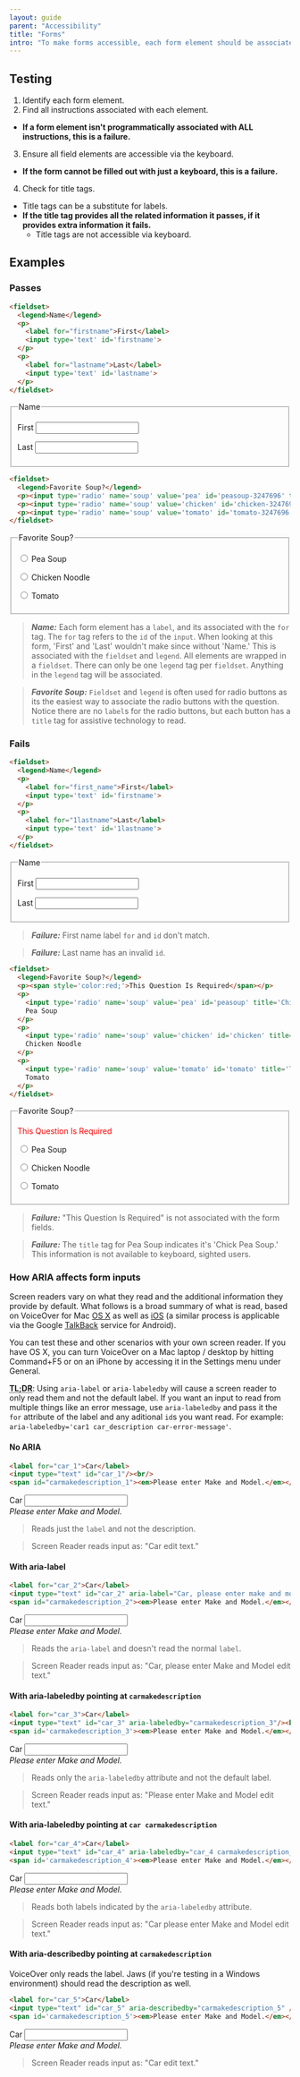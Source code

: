 ```yaml
---
layout: guide
parent: "Accessibility"
title: "Forms"
intro: "To make forms accessible, each form element should be associated with its instructions or errors, and everything should be accessible via the keyboard."
---
```


## Testing

1. Identify each form element.
2. Find all instructions associated with each element.
  * __If a form element isn't programmatically associated with ALL instructions, this is a failure.__
3. Ensure all field elements are accessible via the keyboard.
  * __If the form cannot be filled out with just a keyboard, this is a failure.__
4. Check for title tags.
  * Title tags can be a substitute for labels.
  * __If the title tag provides all the related information it passes, if it provides extra information it fails.__
    * Title tags are not accessible via keyboard.

## Examples

### Passes

```html
<fieldset>
  <legend>Name</legend>
  <p>
    <label for="firstname">First</label>
    <input type='text' id='firstname'>
  </p>
  <p>
    <label for="lastname">Last</label>
    <input type='text' id='lastname'>
  </p>
</fieldset>
```
<div class="pb-preview">
  <fieldset>
    <legend>Name</legend>
    <p>
      <label for="firstname">First</label>
      <input type='text' id='firstname'>
    </p>
    <p>
      <label for="lastname">Last</label>
      <input type='text' id='lastname'>
    </p>
  </fieldset>
</div>


```html
<fieldset>
  <legend>Favorite Soup?</legend>
  <p><input type='radio' name='soup' value='pea' id='peasoup-3247696' title='Pea Soup'> <label for="peasoup-3247696">Pea Soup</label></p>
  <p><input type='radio' name='soup' value='chicken' id='chicken-3247696' title='Chicken Noodle'> <label for="chicken-3247696">Chicken Noodle</label></p>
  <p><input type='radio' name='soup' value='tomato' id='tomato-3247696' title='Tomato'> <label for="tomato-3247696">Tomato</label></p>
</fieldset>
```
<div class="pb-preview">
  <fieldset>
    <legend>Favorite Soup?</legend>
    <p><input type='radio' name='soup' value='pea' id='peasoup-3247696' title='Pea Soup'> <label for="peasoup-3247696">Pea Soup</label></p>
    <p><input type='radio' name='soup' value='chicken' id='chicken-3247696' title='Chicken Noodle'> <label for="chicken-3247696">Chicken Noodle</label></p>
    <p><input type='radio' name='soup' value='tomato' id='tomato-3247696' title='Tomato'> <label for="tomato-3247696">Tomato</label></p>
  </fieldset>
</div>

> ___Name:___ Each form element has a ```label```, and its associated with the ```for``` tag. The ```for``` tag refers to the ```id``` of the ```input```. When looking at this form, 'First' and 'Last' wouldn't make since without 'Name.' This is associated with the ```fieldset``` and ```legend```. All elements are wrapped in a ```fieldset```. There can only be one ```legend``` tag per ```fieldset```. Anything in the ```legend``` tag will be associated.

> ___Favorite Soup:___ ```Fieldset``` and ```legend``` is often used for radio buttons as its the easiest way to associate the radio buttons with the question. Notice there are no ```label```s for the radio buttons, but each button has a ```title``` tag for assistive technology to read.

### Fails

```html
<fieldset>
  <legend>Name</legend>
  <p>
    <label for="first_name">First</label>
    <input type='text' id='firstname'>
  </p>
  <p>
    <label for="1lastname">Last</label>
    <input type='text' id='1lastname'>
  </p>
</fieldset>
```

<div class="pb-preview">
  <fieldset>
    <legend>Name</legend>
    <p>
      <label for="first_name">First</label>
      <input type='text' id='firstname'>
    </p>
    <p>
      <label for="1lastname">Last</label>
      <input type='text' id='1lastname'>
    </p>
  </fieldset>
</div>

> ___Failure:___ First name label ```for``` and ```id``` don't match.

> ___Failure:___ Last name has an invalid ```id```.

```html
<fieldset>
  <legend>Favorite Soup?</legend>
  <p><span style='color:red;'>This Question Is Required</span></p>
  <p>
    <input type='radio' name='soup' value='pea' id='peasoup' title='Chick Pea Soup'>
    Pea Soup
  </p>
  <p>
    <input type='radio' name='soup' value='chicken' id='chicken' title='Chicken Noodle'>
    Chicken Noodle
  </p>
  <p>
    <input type='radio' name='soup' value='tomato' id='tomato' title='Tomato'>
    Tomato
  </p>
</fieldset>
```

<div class="pb-preview">
  <fieldset>
    <legend>Favorite Soup?</legend>
    <p><span style='color:red;'>This Question Is Required</span></p>
    <p>
      <input type='radio' name='soup' value='pea' id='peasoup' title='Chick Pea Soup'>
      Pea Soup
    </p>
    <p>
      <input type='radio' name='soup' value='chicken' id='chicken' title='Chicken Noodle'>
      Chicken Noodle
    </p>
    <p>
      <input type='radio' name='soup' value='tomato' id='tomato' title='Tomato'>
      Tomato
    </p>
  </fieldset>
</div>

> ___Failure:___ "This Question Is Required" is not associated with the form fields.

> ___Failure:___ The ```title``` tag for Pea Soup indicates it's 'Chick Pea Soup.' This information is not available to keyboard, sighted users.


### How ARIA affects form inputs

Screen readers vary on what they read and the additional information they provide by default. What follows is a broad summary of what is read, based on VoiceOver for Mac [OS X](http://www.apple.com/accessibility/osx/voiceover/) as well as [iOS](http://www.apple.com/accessibility/ios/voiceover/) (a similar process is applicable via the Google [TalkBack](https://support.google.com/accessibility/android/answer/6283677?hl=en) service for Android).

You can test these and other scenarios with your own screen reader. If you have OS X, you can turn VoiceOver on a Mac laptop / desktop by hitting Command+F5 or on an iPhone by accessing it in the Settings menu under General.

**<abbr title="Too long, didn't read">TL;DR</abbr>**: Using `aria-label` or `aria-labeledby` will cause a screen reader to only read them and not the default label. If you want an input to read from multiple things like an error message, use `aria-labeledby` and pass it the `for` attribute of the label and any aditional `id`s you want read. For example: `aria-labeledby='car1 car_description car-error-message'`.

#### No ARIA


```html
<label for="car_1">Car</label>
<input type="text" id="car_1"/><br/>
<span id="carmakedescription_1"><em>Please enter Make and Model.</em></span>
```
<div class="pb-preview">
  <label for="car_1">Car</label>
  <input type="text" id="car_1"/><br/>
  <span id='carmakedescription'><em>Please enter Make and Model.</em></span>
</div>

> Reads just the `label` and not the description.

> Screen Reader reads input as: "Car edit text."

#### With aria-label

```html
<label for="car_2">Car</label>
<input type="text" id="car_2" aria-label="Car, please enter make and model."/><br/>
<span id="carmakedescription_2"><em>Please enter Make and Model.</em></span>
```
<div class="pb-preview">
  <label for="car_2">Car</label>
  <input type="text" id="car_2" aria-label="Car, please enter make and model." /><br/>
  <span id='carmakedescription_2'><em>Please enter Make and Model.</em></span>
</div>

> Reads the `aria-label` and doesn't read the normal `label`.

> Screen Reader reads input as: "Car, please enter Make and Model edit text."

#### With aria-labeledby pointing at `carmakedescription`

```html
<label for="car_3">Car</label>
<input type="text" id="car_3" aria-labeledby="carmakedescription_3"/><br/>
<span id='carmakedescription_3'><em>Please enter Make and Model.</em></span>
```
<div class="pb-preview">
  <label for="car_3">Car</label>
  <input type="text" id="car_3" aria-labeledby="carmakedescription_3" /><br/>
  <span id='carmakedescription_3'><em>Please enter Make and Model.</em></span>
</div>

> Reads only the `aria-labeledby` attribute and not the default label.

> Screen Reader reads input as: "Please enter Make and Model edit text."

#### With aria-labeledby pointing at `car carmakedescription`

```html
<label for="car_4">Car</label>
<input type="text" id="car_4" aria-labeledby="car_4 carmakedescription_4" /><br/>
<span id='carmakedescription_4'><em>Please enter Make and Model.</em></span>
```
<div class="pb-preview">
  <label for="car_4">Car</label>
  <input type="text" id="car_4" aria-labeledby="car_4 carmakedescription_4" /><br/>
  <span id='carmakedescription_4'><em>Please enter Make and Model.</em></span>
</div>


> Reads both labels indicated by the `aria-labeledby` attribute.

> Screen Reader reads input as: "Car please enter Make and Model edit text."

#### With aria-describedby pointing at `carmakedescription`

VoiceOver only reads the label. Jaws (if you're testing in a Windows environment) should read the description as well.

```html
<label for="car_5">Car</label>
<input type="text" id="car_5" aria-describedby="carmakedescription_5" /><br/>
<span id='carmakedescription_5'><em>Please enter Make and Model.</em></span>
```
<div class="pb-preview">
  <label for="car_5">Car</label>
  <input type="text" id="car_5" aria-describedby="carmakedescription_5" /><br/>
  <span id='carmakedescription_5'><em>Please enter Make and Model.</em></span>
</div>

> Screen Reader reads input as: "Car edit text."
